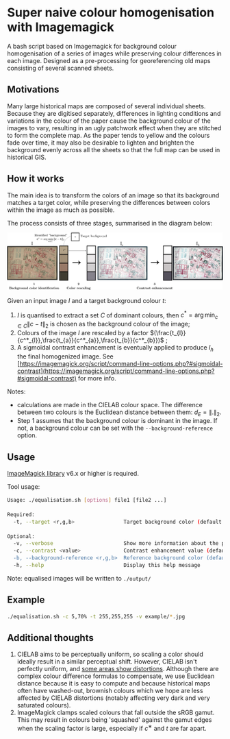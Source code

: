 # Super naive colour homogenisation with Imagemagick

A bash script based on Imagemagick for background colour homogenisation of a series of images while preserving colour differences in each image.
Designed as a pre-processing for georeferencing old maps consisting of several scanned sheets.

## Motivations

Many large historical maps are composed of several individual sheets.
Because they are digitised separately, differences in lighting conditions and variations in the colour of the paper cause the background colour of the images to vary, resulting in an ugly patchwork effect when they are stitched to form the complete map.
As the paper tends to yellow and the colours fade over time, it may also be desirable to lighten and brighten the background evenly across all the sheets so that the full map can be used in historical GIS.

## How it works

The main idea is to transform the colors of an image so that its background matches a target color, while preserving the differences between colors within the image as much as possible.

The process consists of three stages, summarised in the diagram below:

![Pipeline](figs/process.png)

Given an input image $I$ and a target background colour $t$:

1. $I$ is quantised to extract a set $C$ of dominant colours, then $`c^* = \arg\min_{c \in C} \| c - t \|_2`$ is chosen as the background colour of the image;
2. Colours of the image $I$ are rescaled by a factor $`(\frac{t_{l}}{c^*_{l}},\frac{t_{a}}{c^*_{a}},\frac{t_{b}}{c^*_{b}})`$ ;
3. A sigmoïdal contrast enhancement is eventually applied to produce $I_h$ the final homogenized image. See [https://imagemagick.org/script/command-line-options.php?#sigmoidal-contrast](https://imagemagick.org/script/command-line-options.php?#sigmoidal-contrast) for more info.

Notes:

- calculations are made in the CIELAB colour space. The difference between two colours is the Euclidean distance between them: $`d_E = \| .\|_2`$.
- Step 1 assumes that the background colour is dominant in the image. If not, a background colour can be set with the `--background-reference` option.

## Usage

[ImageMagick library](https://imagemagick.org/script/download.php) v6.x or higher is required.

Tool usage:

```bash
Usage: ./equalisation.sh [options] file1 [file2 ...]

Required:
  -t, --target <r,g,b>                Target background color (default: 255,255,255)

Optional:
  -v, --verbose                       Show more information about the process
  -c, --contrast <value>              Contrast enhancement value (default: 0). See ImageMagick's 'Sigmoidal Non-linearity Contrast'.
  -b, --background-reference <r,g,b>  Reference background color (default: 255,255,255). You typically don't want to set this parameter manually unless you really know what you are doing.
  -h, --help                          Display this help message
```

Note: equalised images will be written to `./output/`

## Example

```bash
./equalisation.sh -c 5,70% -t 255,255,255 -v example/*.jpg
```

## Additional thoughts

1. CIELAB aims to be perceptually uniform, so scaling a color should ideally result in a similar perceptual shift. However, CIELAB isn't perfectly uniform, and [some areas show distortions](https://web.archive.org/web/20080705054344/http://www.aim-dtp.net/aim/evaluation/cie_de/index.htm). Although there are complex colour difference formulas to compensate, we use Euclidean distance because it is easy to compute and because historical maps often have washed-out, brownish colours which we hope are less affected by CIELAB distortions (notably affecting very dark and very saturated colours).
2. ImageMagick clamps scaled colours that fall outside the sRGB gamut. This may result in colours being 'squashed' against the gamut edges when the scaling factor is large, especially if $c^∗$ and $t$ are far apart.
